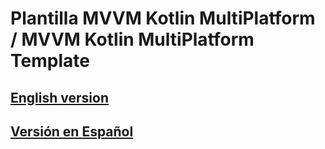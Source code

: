 # Plantilla MVVM Kotlin MultiPlatform / MVVM Kotlin MultiPlatform Template

## [English version](README.EN.MD)

## [Versión en Español](README.ES.MD)

